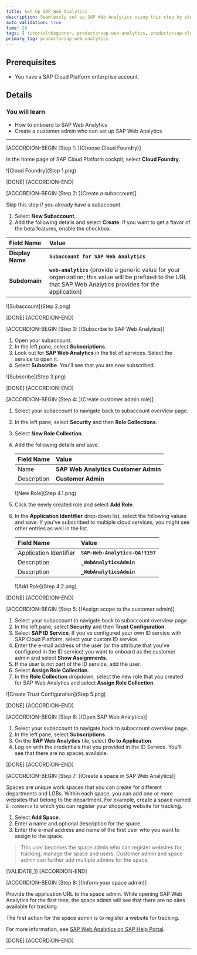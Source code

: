 ```yaml
---
title: Set Up SAP Web Analytics
description: Seamlessly set up SAP Web Analytics using this step by step instructions.
auto_validation: true
time: 20
tags: [ tutorial>beginner, products>sap-web-analytics, products>sap-cloud-platform]
primary_tag: products>sap-web-analytics
---
```


## Prerequisites  
 - You have a SAP Cloud Platform enterprise account.

## Details
### You will learn
  - How to onboard to SAP Web Analytics
  - Create a customer admin who can set up SAP Web Analytics

---

[ACCORDION-BEGIN [Step 1: ](Choose Cloud Foundry)]

In the home page of SAP Cloud Platform cockpit, select **Cloud Foundry**.

![Cloud Foundry](Step 1.png)

[DONE]
[ACCORDION-END]

[ACCORDION-BEGIN [Step 2: ](Create a subaccount)]

Skip this step if you already have a subaccount.

1. Select **New Subaccount**.
2. Add the following details and select **Create**. If you want to get a flavor of the beta features, enable the checkbox.

|  Field Name       | Value
|  :-------------   | :-------------
|  **Display Name**     | **`Subaccount for SAP Web Analytics`**
|  **Subdomain**        | **`web-analytics`** (provide a generic value for your organization; this value will be prefixed to the URL that SAP Web Analytics provides for the application)


![Subaccount](Step 2.png)

[DONE]
[ACCORDION-END]

[ACCORDION-BEGIN [Step 3: ](Subscribe to SAP Web Analytics)]

1. Open your subaccount.
2. In the left pane, select **Subscriptions**.
3. Look out for **SAP Web Analytics** in the list of services. Select the service to open it.
4. Select **Subscribe**. You'll see that you are now subscribed.

![Subscribe](Step 3.png)

[DONE]
[ACCORDION-END]

[ACCORDION-BEGIN [Step 4: ](Create customer admin role)]

1. Select your subaccount to navigate back to subaccount overview page.

2. In the left pane, select **Security** and then **Role Collections**.

3. Select **New Role Collection**.

4. Add the following details and save.

    |  Field Name       | Value
    |  :-------------   | :-------------
    |  Name             | **SAP Web Analytics Customer Admin**
    |  Description      | **Customer Admin**

    ![New Role](Step 4.1.png)

5. Click the newly created role and select **Add Role**.

6. In the **Application Identifier** drop-down list, select the following values and save. If you've subscribed to multiple cloud services, you might see other entries as well in the list.

    |  Field Name               | Value
    |  :-------------           | :-------------
    |  Application Identifier   | **`SAP-Web-Analytics-QA!t197`**
    |  Description              | **`_WebAnalyticsAdmin`**
    |  Description              | **`_WebAnalyticsAdmin`**

    ![Add Role](Step 4.2.png)

[DONE]
[ACCORDION-END]

[ACCORDION-BEGIN [Step 5: ](Assign scope to the customer admin)]

1. Select your subaccount to navigate back to subaccount overview page.
2. In the left pane, select **Security** and then **Trust Configuration**.
3. Select **SAP ID Service**. If you've configured your own ID service with SAP Cloud Platform, select your custom ID service.
4. Enter the e-mail address of the user (or the attribute that you've configured in the ID service) you want to onboard as the customer admin and select **Show Assignments**.
5. If the user is not part of the ID service, add the user.
6. Select **Assign Role Collection**.
7. In the **Role Collection** dropdown, select the new role that you created for SAP Web Analytics and select **Assign Role Collection**.

![Create Trust Configuration](Step 5.png)

[DONE]
[ACCORDION-END]

[ACCORDION-BEGIN [Step 6: ](Open SAP Web Analytics)]

1. Select your subaccount to navigate back to subaccount overview page.
2. In the left pane, select **Subscriptions**.
3. On the **SAP Web Analytics** tile, select **Go to Application**.
4. Log on with the credentials that you provided in the ID Service. You'll see that there are no spaces available.

[DONE]
[ACCORDION-END]

[ACCORDION-BEGIN [Step 7: ](Create a space in SAP Web Analytics)]

Spaces are unique work spaces that you can create for different departments and LOBs. Within each space, you can add one or more websites that belong to the department. For example, create a space named `E-commerce` to which you can register your shopping website for tracking.

1. Select **Add Space**.
2. Enter a name and optional description for the space.
3. Enter the e-mail address and name of the first user who you want to assign to the space.
>This user becomes the space admin who can register websites for tracking, manage the space and users. Customer admin and space admin can further add multiple admins for the space.

[VALIDATE_1]
[ACCORDION-END]

[ACCORDION-BEGIN [Step 8: ](Inform your space admin)]

Provide the application URL to the space admin. While opening SAP Web Analytics for the first time, the space admin will see that there are no sites available for tracking.

The first action for the space admin is to register a website for tracking.

For more information, see [SAP Web Analytics on SAP Help Portal](https://help.sap.com/viewer/e342b49c78c74d4e8ebc00700a791aee/Cloud/en-US/9b283b52788247a0b613b478b0842dca.html).

[DONE]
[ACCORDION-END]

---
